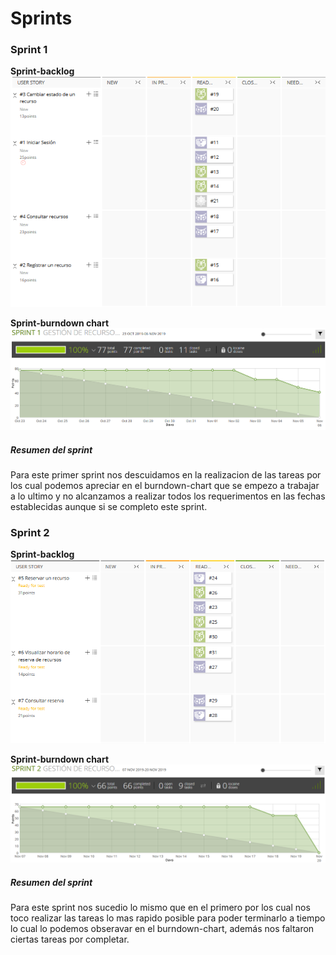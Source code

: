 # Sprints
### Sprint 1
**Sprint-backlog**\
![Sprint-backlog](sprint1backlog.png)

**Sprint-burndown chart**\
![Sprint-burndown chart](sprint1burndownchart.png)

##### Resumen del sprint
Para este primer sprint nos descuidamos en la realizacion de las tareas por los cual podemos apreciar en el burndown-chart 
que se empezo a trabajar a lo ultimo y no alcanzamos a realizar todos los requerimentos en las fechas establecidas aunque si se 
completo este sprint.


### Sprint 2
**Sprint-backlog**\
![Sprint-backlog](sprint2backlog.png)

**Sprint-burndown chart**\
![Sprint-burndown chart](sprint2burndownchart.png)

##### Resumen del sprint
Para este sprint nos sucedio lo mismo que en el primero por los cual nos toco realizar las tareas lo mas rapido posible 
para poder terminarlo a tiempo lo cual lo podemos obseravar en el burndown-chart, además nos faltaron ciertas tareas por 
completar.
